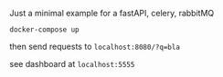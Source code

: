 Just a minimal example for a fastAPI, celery, rabbitMQ

`docker-compose up`

then send requests to `localhost:8080/?q=bla`

see dashboard at `localhost:5555`
